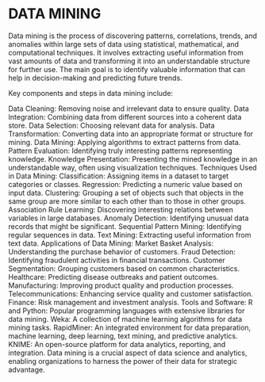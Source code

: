 # DATA MINING
 Data mining is the process of discovering patterns, correlations, trends, and anomalies within large sets of data using statistical, mathematical, and computational techniques. It involves extracting useful information from vast amounts of data and transforming it into an understandable structure for further use. The main goal is to identify valuable information that can help in decision-making and predicting future trends.

Key components and steps in data mining include:

Data Cleaning: Removing noise and irrelevant data to ensure quality.
Data Integration: Combining data from different sources into a coherent data store.
Data Selection: Choosing relevant data for analysis.
Data Transformation: Converting data into an appropriate format or structure for mining.
Data Mining: Applying algorithms to extract patterns from data.
Pattern Evaluation: Identifying truly interesting patterns representing knowledge.
Knowledge Presentation: Presenting the mined knowledge in an understandable way, often using visualization techniques.
Techniques Used in Data Mining:
Classification: Assigning items in a dataset to target categories or classes.
Regression: Predicting a numeric value based on input data.
Clustering: Grouping a set of objects such that objects in the same group are more similar to each other than to those in other groups.
Association Rule Learning: Discovering interesting relations between variables in large databases.
Anomaly Detection: Identifying unusual data records that might be significant.
Sequential Pattern Mining: Identifying regular sequences in data.
Text Mining: Extracting useful information from text data.
Applications of Data Mining:
Market Basket Analysis: Understanding the purchase behavior of customers.
Fraud Detection: Identifying fraudulent activities in financial transactions.
Customer Segmentation: Grouping customers based on common characteristics.
Healthcare: Predicting disease outbreaks and patient outcomes.
Manufacturing: Improving product quality and production processes.
Telecommunications: Enhancing service quality and customer satisfaction.
Finance: Risk management and investment analysis.
Tools and Software:
R and Python: Popular programming languages with extensive libraries for data mining.
Weka: A collection of machine learning algorithms for data mining tasks.
RapidMiner: An integrated environment for data preparation, machine learning, deep learning, text mining, and predictive analytics.
KNIME: An open-source platform for data analytics, reporting, and integration.
Data mining is a crucial aspect of data science and analytics, enabling organizations to harness the power of their data for strategic advantage.

